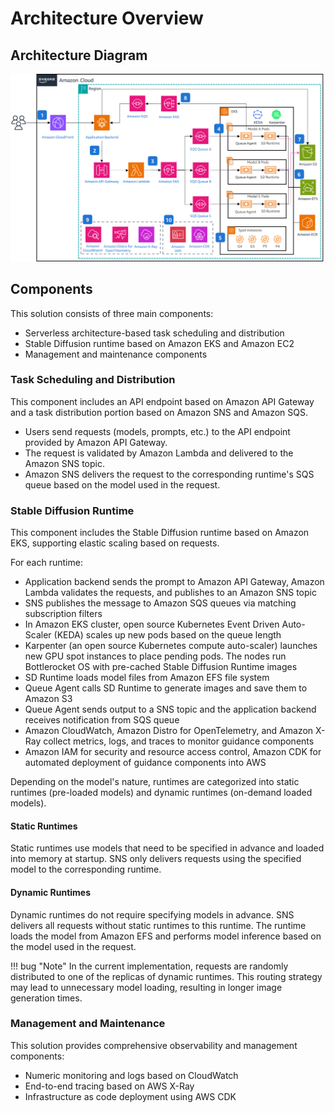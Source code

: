# Architecture Overview

## Architecture Diagram

![Architecture Diagram](../../images/architecture-diagram.png)

## Components

This solution consists of three main components:

* Serverless architecture-based task scheduling and distribution
* Stable Diffusion runtime based on Amazon EKS and Amazon EC2
* Management and maintenance components

### Task Scheduling and Distribution

This component includes an API endpoint based on Amazon API Gateway and a task distribution portion based on Amazon SNS and Amazon SQS.

* Users send requests (models, prompts, etc.) to the API endpoint provided by Amazon API Gateway.
* The request is validated by Amazon Lambda and delivered to the Amazon SNS topic.
* Amazon SNS delivers the request to the corresponding runtime's SQS queue based on the model used in the request.

### Stable Diffusion Runtime

This component includes the Stable Diffusion runtime based on Amazon EKS, supporting elastic scaling based on requests.

For each runtime:

* Application backend sends the prompt to Amazon API Gateway, Amazon Lambda validates the requests, and publishes to an Amazon SNS topic
* SNS publishes the message to Amazon SQS queues via matching subscription filters
* In Amazon EKS cluster, open source Kubernetes Event Driven Auto-Scaler (KEDA) scales up new pods based on the queue length
* Karpenter (an open source Kubernetes compute auto-scaler) launches new GPU spot instances to place pending pods. The nodes run Bottlerocket OS with pre-cached Stable Diffusion Runtime images
* SD Runtime loads model files from Amazon EFS file system
* Queue Agent calls SD Runtime to generate images and save them to Amazon S3
* Queue Agent sends output to a SNS topic and the application backend receives notification from SQS queue
* Amazon CloudWatch, Amazon Distro for OpenTelemetry, and Amazon X-Ray collect metrics, logs, and traces to monitor guidance components
* Amazon IAM for security and resource access control, Amazon CDK for automated deployment of guidance components into AWS

Depending on the model's nature, runtimes are categorized into static runtimes (pre-loaded models) and dynamic runtimes (on-demand loaded models).

#### Static Runtimes

Static runtimes use models that need to be specified in advance and loaded into memory at startup. SNS only delivers requests using the specified model to the corresponding runtime.

#### Dynamic Runtimes

Dynamic runtimes do not require specifying models in advance. SNS delivers all requests without static runtimes to this runtime. The runtime loads the model from Amazon EFS and performs model inference based on the model used in the request.

!!! bug "Note"
    In the current implementation, requests are randomly distributed to one of the replicas of dynamic runtimes. This routing strategy may lead to unnecessary model loading, resulting in longer image generation times.

### Management and Maintenance

This solution provides comprehensive observability and management components:

* Numeric monitoring and logs based on CloudWatch
* End-to-end tracing based on AWS X-Ray
* Infrastructure as code deployment using AWS CDK